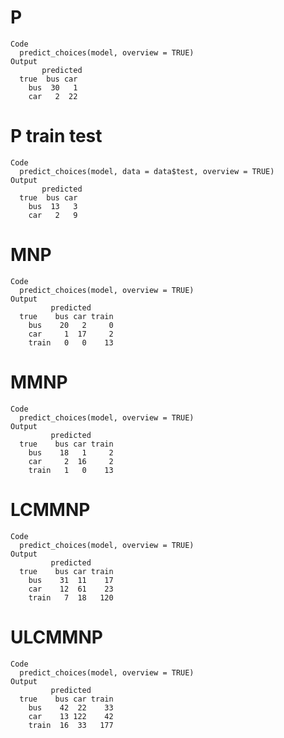 # P

    Code
      predict_choices(model, overview = TRUE)
    Output
           predicted
      true  bus car
        bus  30   1
        car   2  22

# P train test

    Code
      predict_choices(model, data = data$test, overview = TRUE)
    Output
           predicted
      true  bus car
        bus  13   3
        car   2   9

# MNP

    Code
      predict_choices(model, overview = TRUE)
    Output
             predicted
      true    bus car train
        bus    20   2     0
        car     1  17     2
        train   0   0    13

# MMNP

    Code
      predict_choices(model, overview = TRUE)
    Output
             predicted
      true    bus car train
        bus    18   1     2
        car     2  16     2
        train   1   0    13

# LCMMNP

    Code
      predict_choices(model, overview = TRUE)
    Output
             predicted
      true    bus car train
        bus    31  11    17
        car    12  61    23
        train   7  18   120

# ULCMMNP

    Code
      predict_choices(model, overview = TRUE)
    Output
             predicted
      true    bus car train
        bus    42  22    33
        car    13 122    42
        train  16  33   177

